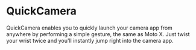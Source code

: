 QuickCamera
===========

QuickCamera enables you to quickly launch your camera app from anywhere by performing a simple gesture, 
the same as Moto X. Just twist your wrist twice and you'll instantly jump right into the camera app.
